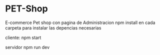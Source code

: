 # PET-Shop
E-commerce Pet shop con pagina de Administracion
npm install en cada carpeta para instalar las depencias necesarias

cliente:
npm start 

servidor 
npm run dev 
